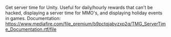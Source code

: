Get server time for Unity.
Useful for daily/hourly rewards that can't be hacked, displaying a server time for MMO's, and displaying holiday events in games. 
Documentation: https://www.mediafire.com/file_premium/b9pctqjabyzxp2q/TMG_ServerTime_Documentation.rtf/file
